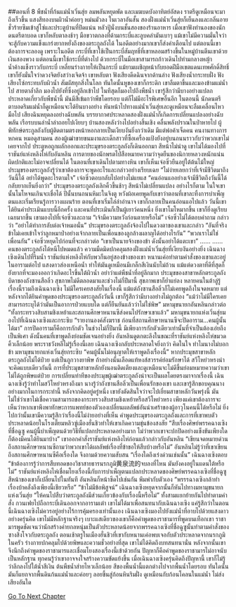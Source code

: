 ##ตอนที่ 8 พืชน้ำที่ก้นแม่น้ำเวิ่นสุ่ย
ลมพลันหยุดพัด และเมฆบดบังอาทิตย์อัสดง ราตรีดูเหมือนจะมาถึงเร็วขึ้น แสงสีทองบนผิวน้ำค่อยๆ หม่นมัวลง
ในเวลาอันสั้น สองฝั่งแม่น้ำเวิ่นสุ่ยก็เย็นลงและกลิ่นอายชั่วร้ายซึมเข้าสู่โซ่และประตูบ้านที่ปิดแน่น
หลัวปู้นั่งบนชั้นสองของร้านอาหาร เมื่อเขาฟังทำนองของนักดนตรีตาบอด เขาก็หลับตาลงช้าๆ มือขวาตกลงที่ด้ามกระบี่และลูบคลำมันเบาๆ
แม้เขาไม่มีความมั่นใจว่าจะสู้กับความแข็งแกร่งยากหยั่งถึงของตระกูลถังได้ ในอดีตอย่างมากเขาก็ส่งคำเตือนไป แต่ตอนนี้เขาต้องการจะลองดู
เพราะในอดีต กระบี่ที่เขาใช้เป็นกระบี่สัมฤทธิ์ที่เขาหลอมสร้างขึ้นในหมู่บ้านตีนเขาด้วยเงินสองพวง แต่ตอนนี้เขาใช้กระบี่ที่ต่างไป
ด้วยกระบี่ในมือเขาสามารถก้าวเดินไปท่ามกลางหญ้าน้ำค้างแข็งราวกับกระบี่ เหลี่ยนร่างกายให้เป็นกระบี่ แม้ยามเผชิญหน้ากับยอดฝีมือเขตแดนเทพศักดิ์สิทธิ์ เขาก็ยังมั่นใจว่าดวงจิตยังสว่างเจิดจ้า
เขาหลับตา ฟังเสียงดีดฉินจากด้านล่าง ฟังเสียงน้ำกระทบฝั่ง ฟังเสียงโซ่กระทบกับผิวน้ำ สัมผัสทุกสิ่งในโลก
ทันใดนั้นหูของเขาก็กระดิก
เขาลืมตาขึ้นและมองข้ามแม่น้ำไป สายตาล้ำลึก มองไปยังที่ซึ่งอยู่ลึกเข้าไป ในทีสุดก็มองไปถึงพืชน้ำ
เขารู้สึกว่ามีบางอย่างแปลกประหลาดเกี่ยวกับพืชน้ำนี้ มันมีสีเข้มกว่าพืชโดยรอบ แต่ก็ไม่มีอะไรพิเศษอื่นอีก
ในตอนนี้ นักดนตรีตาบอดริมแม่น้ำก็ดูเหมือนจะได้ยินบางอย่าง หันหน้าไปทางแม่น้ำเวิ่นสุ่ยเละดูเหมือนจะลืมเคลื่อนไหวมือไป
เสียงฉินหยุดลงอย่างฉับพลัน
บรรยากาศประหลาดสองฝั่งแม่น้ำก็เกิดการเปลี่ยนแปลงอย่างฉับพลัน
เรือรบบนลำน้ำล่าถอยไปเงียบๆ
บ้านสองหลังว่างไปอย่างสิ้นเชิง
คลื่นพลังปราณในป่าหายไป
ผู้พิทักษ์ตระกูลถังกับผู้ติดตามตรงหน้าหอกลายเป็นเงียบงันยิ่งกว่าเดิม
มีแต่พ่อค้าเจ็ดคน คนงานทางการหกคน หมอดูสามคน สองผู้เฒ่าขายขนมงาและเด็กสาวที่ซื้อเครื่องแป้งยังอยู่บนถนนราวกับว่าพวกเขาไม่เคยจากไป
ประตูหอถูกผลักออกและประมุขรองตระกูลถังก็เดินออกมา สีหน้าไม่น่าดู
เขาไม่ได้มองไปที่ราชันย์แห่งหลิงไห่กับอันหลิน
การตายของนักพรตไป๋สือหมายความว่าจุดยืนของนิกายหลวงหนักแน่นผิดปกติและไม่อาจเปลี่ยนได้
ในตอนที่เขาเดินไปตามทางหิน เขาก็เห็นเจ๋อซิ่วยืนอยู่ใต้ต้นไม้ใหญ่
ประมุขรองตระกูลถังรู้ว่าเขาต้องการจะพูดอะไรและกล่าวอย่างเรียบเฉย “ไม่ง่ายเลยกว่าที่เจ้ามีชีวิตมาถึงวันนี้ได้ อย่าได้พูดอะไรตามใจ”
เจ๋อซิ่วตอบกลับไปอย่างไม่แยแส “คนอ่อนแออย่างเจ้ามีชีวิตถึงวันนี้ได้กลับยากเย็นยิ่งกว่า”
ประมุขรองตระกูลถังเลิกคิ้วขึ้นช้าๆ สีหน้าไม่เปลี่ยนแปลง อย่างไรก็ตาม ในใจเขานั้นโมโหจนเกินจะเชื่อได้
ปีนั้นบนถนนหิมะในจิงตู หวังผ้อเคยพูดกับเขาว่าตอนที่เขาละทิ้งการบำเพ็ญตนและเริ่มเรียนรู้การวางแผนร้าย ตอนที่เขาเริ่มไล่ล่าอำนาจ เขาก็กลายเป็นคนอ่อนแอไปแล้ว
วันนี้เขาได้ยินคำประเมินแบบนี้อีกครั้ง และคนที่ประเมินก็เป็นผู้เยาว์คนหนึ่ง
ยิ่งเขาโมโหมากขึ้น เขาก็ยิ่งดูเรียบเฉยมากขึ้น เขามองไปที่เจ๋อซิ่วและถาม “เจ้ามีความหวังก่อนตายหรือไม่”
เจ๋อซิ่วไม่ได้ตอบคำถาม กล่าวว่า “อย่าได้ทำการลับต่อเจ้าหมอนั่น”
ประมุขรองตระกูลถังจ้องไปในดวงตาของเขาและกล่าว “อันที่จริง ข้าไม่เคยเข้าใจว่าลูกหมาป่าอย่างเจ้ากลายเป็นเพื่อนของลูกล้างผลาญได้อย่างไรกัน”
“พวกเราไม่ใช่เพื่อนกัน”
เจ๋อซิ่วหยุดไปก่อนที่จะกล่าวต่อ “เขาเป็นนายจ้างของข้า ดังนั้นอย่าได้แตะเขา”
……
……
คนของตระกูลถังได้หนีไปหมดแล้ว ความมืดมิดปกคลุมสองฝั่งแม่น้ำเวิ่นสุ่ยที่เงียบงันอย่างยิ่ง
เฉินฉางเซิงเดินไปที่ริมน้ำ ราชันย์แห่งหลิงไห่กับพวกืนอยู่สองข้างของเขา หนานเค่อทำตามคำสั่งของเขาและอยู่ในอารามต่อไป
แสงดาวส่องเหนือน้ำ ทำให้มันดูเหมือนมีเกล็กสีเงินนับไม่ถ้วน แม้แต่ดวงตาที่ดีที่สุดก็ยังยากที่จะมองออกว่าเกิดอะไรขึ้นใต้ผิวน้ำ อย่าว่าแต่พืชน้ำที่อยู่ลึกมาก
ประมุขของสาขาหลักตระกูลถัง บิดาของถังซานสือลิ่ว สุขภาพไม่ดีตลอดมาและช่วงไม่กี่ปีมานี้ สุขภาพเขาก็ย่ำแย่ลง หลายคนในต้าลู่รู้เรื่องนี้รวมถึงเฉินฉางเซิง ไม่มีใครเคยสงสัยในเรื่องนี้ แม้แต่ถังซานสือลิ่วก็ไม่เคยพูดถึงในจดหมาย
แต่หลังจากได้ยินคำพูดของประมุขรองตระกูลถังวันนี้ เขาก็รู้สึกว่ามีบางอย่างไม่ถูกต้อง
“แม้ว่าไม่มีใครเคยสามารถระบุได้ว่ามันเป็นอาการป่วยแบบใด แต่ก็ยืนยันแล้วว่าไม่ใช่พิษ”
มหามุขนายกอันหลินกล่าวต่อ “ทั้งกระทรวงสิบสามชิงเหย้าและสถานศึกษาหนานซีส่งคนไปรักษาเขาแล้ว”
มหามุขนายกแห่งเวิ่นสุ่ยมองไปที่เฉินฉางเซิงและกระซิบ “รายงานองค์สังฆราช ก่อนที่สถานศึกษาหนานซีจะปิดอาราม...คนผู้นั้นได้มา”
การปิดอารามก็คือการกักตัว ในช่วงไม่กี่ปีมานี้ มีเพียงการกักตัวเดียวเท่านั้นที่จำเป็นต้องเอ่ยถึงเป็นพิเศา ดังนั้นคนที่เขาพูดถึงย่อมชัดเจนอย่างยิ่ง
อันหลินดูตกตะลึงในขณะที่ราชันย์แห่งหลิงไห่ขมวดคิ้วเล็กน้อย พระราชวังหลีไม่รู้เรื่องนี้เลย
เฉินฉางเซิงกลับประหลาดใจยิ่งกว่า คิดในใจ ทำไมนางไม่บอกข้า
มหามุขนายกแห่งเวิ่นสุ่ยกระซิบ “คนผู้นั้นไม่อนุญาตให้เราพูดถึงเรื่องนี้”
หากประมุขสาขาหลักตระกูลถังไม่ได้ป่วย แต่เป็นถูกวางยาพิษ ถ้าอย่างนั้นเลือดแท้หงส์สวรรค์ย่อมรักษาได้
สวีโหย่วหรงน่าจะคิดแบบเดียวกันนี้
การที่ประมุขสาขาหลักยังนอนติดเตียงและดูเหมือนจะไม่ดีขึ้นย่อมหมายความว่าเขาไม่ได้ถูกพิษแต่ป่วย
การเปลี่ยนท่าทีของประมุขผู้เฒ่าตระกูลถังน่าจะเป็นผลโดยตรงมาจากเรื่องนี้
เฉินฉางเซิงรู้ว่าทำไมสวีโหย่วหรงถึงมา นางรู้ว่าถังซานสือลิ่วเป็นเพื่อนรักของเขา และเขารู้สึกขอบคุณนางอย่างมากในการกระทำนี้
หลังจากคิดอยู่ครู่หนึ่ง เขายังตัดสินใจว่าจะไปเยี่ยมสาขาหลักวันพรุ่งนี้
มันไม่ใช่ว่าเขาไม่เชื่อความสามารถของกระทรวงสิบสามชิงเหย้าหรือสวีโหย่วหรง เพียงแค่เขาต้องการจะเห็นว่าหากเขาพึงพาทักษะการแพทย์ของตัวเองเปลี่ยนผลลัพธ์อันน่าเศร้าของผู้อาวุโนคนนี้ได้หรือไม่ ยิ่งไปกว่านั้นเขามีความรู้สึกว่าเรื่องนี้ไม่ง่ายอย่างที่เห็น คำพูดประมุขรองตระกูลถังและการที่เขาพบตัวประหลาดน้อยในโรงเตี๊ยมหลิวซู่เมืองฮั่นชิวทำให้เขาเกิดความขุ่นข้องสงสัย
“สืบเรื่องศิษย์พรรคฉางเซิงที่ชื่อฉูซู คนผู้นี้บำเพ็ญตนด้วยวิธีที่แปลกประหลาดอย่างมาก ไม่ว่าพวกเขาจะปกปิดอย่างแข็งขันเพียงใด ก็ต้องมีคนได้ยินมาบ้าง”
เขาออกคำสั่งราชันย์แห่งหลิงไห่ก่อนแล้วกล่าวกับอันหลิน “เขียนจดหมายด่วนถึงสถานศึกษาหนานซีถามว่าพวกเขาได้ผลลัพธ์เรื่องที่ข้าขอให้สืบบ้างหรือไม่”
อันหลินไม่รู้ว่าที่เขาเขียนถึงสถานศึกษาหนานซีคือเรื่องใด จึงถามด้วยความสับสน “เรื่องใดถึงเร่งด่วนเช่นนั้น”
เฉินฉางเซิงตอบ “ข้าต้องการรู้ว่าการสืบทอดของวิชาสายธารนรกภูมิ黄泉流的จบลงที่ไหน มันยังคงอยู่ในแดนใต้หรือไม่”
ราชันย์แห่งหลิงไห่เชื่อมโยงเรื่องนี้กับการบำเพ็ญตนแปลกประหลาดของศิษย์พรรคฉางเซิงที่ชื่อฉูซูสีหน้าของเขาก็เปลี่ยนไปในทันที
อันหลินก็หน้าซีดไปเช่นกัน พึมพำกับตัวเอง “พรรรฉางเซิงกล้าทำเรื่องบ้าคลั่งถึงเพียงนี้เชียวหรือ”
“ข้าไม่มีข้อพิสูจน์” เฉินฉางเซิงหยุดจากนั้นก็หันไปทางมหามุขนายกแห่งเวิ่นสุ่ย “ให้คนไปสืบว่าตระกูลถังมีส่วนเกี่ยวข้องกับเรื่องนี้หรือไม่”
ทั้งสามแยกย้ายกันไปทำตามคำสั่ง
กวนเฟยไปถือกระบี่เดินออกจากอารามเต๋า
เขาไม่ได้มาเพื่อสนทนากับเฉินฉางเซิง แค่รู้สึกว่าในตอนนี้เฉินฉางเซิงไม่ควรอยู่อย่างไร้การคุ้มครองเท่านั้นเอง
เฉินฉางเซิงมองไปยังแม่น้ำที่อาบไปด้วยแสงดาวอย่างครุ่นคิด
เขาไม่มีหลักฐานจริงๆ เบาะแสเดียวของเขาก็คือคำพูดของราชามารที่พูดบนเทือกเขา
ราชามารพูดชัดเจนว่านักสร้างค่ายกลหนุ่มเป็นตัวประหลาดน้อยจากพรรคฉางเซิงที่ชื่อฉูซูนั้นทำตามคำสั่งของซางสิงโจวกับตระกูลถัง
ตอนเช้าตรูในเมืองฮั่นชิวที่เขากับหนานเค่อพบเจอกับตัวประหลาดจากนรกภูมิในครัว ร่างกายปกคลุมไปด้วยพิษและความชั่วอย่างที่สุด เขาไม่ได้คิดถึงบทสนทนานั่น หลังจากนั้นเขาจึงนึกถึงคำพูดของราชามารและเชื่อมโยงสองเรื่องนี้เข้าด้วยกัน ปัญหาก็คือคำพูดของราชามารไม่อาจนับเป็นหลักฐาน ทุกคนรู้ว่าเขาอาจจงใจสร้างความขัดแย้งขึ้น
เมื่อเฉินฉางเซิงครุ่นคิดถึงปัญหานี้ เขาก็ไม่รู้ว่าลึกลงไปใต้น้ำสีเงิน ต้นพืชน้ำส่ายไหวเล็กน้อย สีของพื้นน้ำนี้แตกต่างไปจากพื้นน้ำโดยรอบ ทันใดนั้นมันก็แยกจากพื้นดินก้นแม่น้ำและค่อยๆ ลอยขึ้นสู่ก้อนหินริมฝั่ง ดูเหมือนกับก้อนโคลนในแม่น้ำ ไม่ส่งเสียงอันใด


[Go To Next Chapter]( ./835.md)